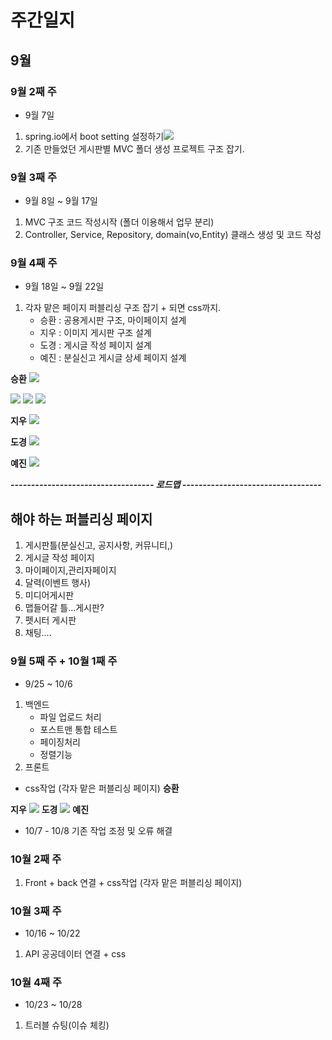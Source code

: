 # 주간일지

## 9월
### 9월 2째 주
- 9월 7일

1. spring.io에서 boot setting 설정하기<img src="Weekly_Report/resources/hotvely/Freepets_SpringBoot_setting.jpg"/>
2. 기존 만들었던 게시판별 MVC 폴더 생성 프로젝트 구조 잡기.

### 9월 3째 주
- 9월 8일 ~ 9월 17일 

1. MVC 구조 코드 작성시작 (폴더 이용해서 업무 분리)
2. Controller, Service, Repository, domain(vo,Entity) 클래스 생성 및 코드 작성

### 9월 4째 주
- 9월 18일 ~ 9월 22일
1. 각자 맡은 페이지 퍼블리싱 구조 잡기 + 되면 css까지.
      - 승환 : 공용게시판 구조, 마이페이지 설계
      - 지우 : 이미지 게시판 구조 설계
      - 도경 : 게시글 작성 페이지 설계
      - 예진 : 분실신고 게시글 상세 페이지 설계

**승환**
<img src="Weekly_Report/resources/hotvely/9_4week/승환_게시판통합틀.png"/>

<img src="Weekly_Report/resources/hotvely/9_4week/승환_마이페이지1.png"/>
<img src="Weekly_Report/resources/hotvely/9_4week/승환_마이페이지2.png"/>
<img src="Weekly_Report/resources/hotvely/9_4week/승환_마이페이지3.png"/>

**지우**
<img src="Weekly_Report/resources/Jiwoo/9_4week/지우_미디어영상썸네일화면구현.png"/>

**도경**
<img src="Weekly_Report/resources/viper/9_4week/도경_게시글작성페이지.png"/>

**예진**
<img src="Weekly_Report/resources/Yejin/9_4week/예진_분실신고상세페이지.png"/>





***----------------------------------- 로드맵 ----------------------------------***
## 해야 하는 퍼블리싱 페이지
1. 게시판틀(분실신고, 공지사항, 커뮤니티,)
2. 게시글 작성 페이지
3. 마이페이지,관리자페이지
4. 달력(이벤트 행사)
5. 미디어게시판
6. 맵들어갈 틀...게시판?
7. 펫시터 게시판
8. 채팅....

### 9월 5째 주 + 10월 1째 주
- 9/25 ~ 10/6
1. 백엔드 
    - 파일 업로드 처리
    - 포스트맨 통합 테스트
    - 페이징처리
    - 정렬기능
2. 프론트 
- css작업 (각자 맡은 퍼블리싱 페이지)
**승환**
  
**지우**
   <img src="Weekly_Report/resources/Jiwoo/9_5week/지우_미디어영상썸네일화면구현_2.png" >
**도경**
<img src="Weekly_Report/resources/Jiwoo/9_5week/지우_미디어영상썸네일화면구현_2.png" >
**예진**
   

- 10/7 - 10/8
    기존 작업 조정 및 오류 해결

### 10월 2째 주
1. Front + back 연결 + css작업 (각자 맡은 퍼블리싱 페이지)


### 10월 3째 주
- 10/16 ~ 10/22
1. API 공공데이터 연결 + css


### 10월 4째 주
- 10/23 ~ 10/28
1. 트러블 슈팅(이슈 체킹)